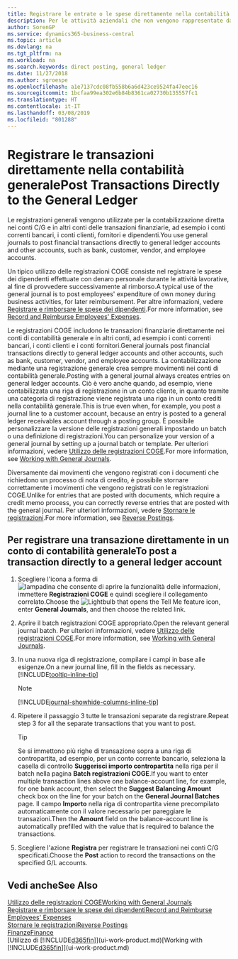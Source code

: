 ```yaml
---
title: Registrare le entrate o le spese direttamente nella contabilità generale| Documenti Microsoft
description: Per le attività aziendali che non vengono rappresentate da un documento, ad esempio le spese più piccole o le ricevute di pagamento, è possibile creare le transazioni correlate registrando le righe nella pagina Registrazioni COGE.
author: SorenGP
ms.service: dynamics365-business-central
ms.topic: article
ms.devlang: na
ms.tgt_pltfrm: na
ms.workload: na
ms.search.keywords: direct posting, general ledger
ms.date: 11/27/2018
ms.author: sgroespe
ms.openlocfilehash: a1e7137cdc08fb558b6a6d423ce9524fa47eec16
ms.sourcegitcommit: 1bcfaa99ea302e6b84b8361ca02730b135557fc1
ms.translationtype: HT
ms.contentlocale: it-IT
ms.lasthandoff: 03/08/2019
ms.locfileid: "801288"
---
```

# <a name="post-transactions-directly-to-the-general-ledger"></a><span data-ttu-id="327ac-103">Registrare le transazioni direttamente nella contabilità generale</span><span class="sxs-lookup"><span data-stu-id="327ac-103">Post Transactions Directly to the General Ledger</span></span>

<span data-ttu-id="327ac-104">Le registrazioni generali vengono utilizzate per la contabilizzazione diretta nei conti C/G e in altri conti delle transazioni finanziarie, ad esempio i conti correnti bancari, i conti clienti, fornitori e dipendenti.</span><span class="sxs-lookup"><span data-stu-id="327ac-104">You use general journals to post financial transactions directly to general ledger accounts and other accounts, such as bank, customer, vendor, and employee accounts.</span></span>  

<span data-ttu-id="327ac-105">Un tipico utilizzo delle registrazioni COGE consiste nel registrare le spese dei dipendenti effettuate con denaro personale durante le attività lavorative, al fine di provvedere successivamente al rimborso.</span><span class="sxs-lookup"><span data-stu-id="327ac-105">A typical use of the general journal is to post employees' expenditure of own money during business activities, for later reimbursement.</span></span> <span data-ttu-id="327ac-106">Per altre informazioni, vedere [Registrare e rimborsare le spese dei dipendenti](finance-how-record-reimburse-employee-expenses.md).</span><span class="sxs-lookup"><span data-stu-id="327ac-106">For more information, see [Record and Reimburse Employees' Expenses](finance-how-record-reimburse-employee-expenses.md).</span></span>

<span data-ttu-id="327ac-107">Le registrazioni COGE includono le transazioni finanziarie direttamente nei conti di contabilità generale e in altri conti, ad esempio i conti correnti bancari, i conti clienti e i conti fornitori.</span><span class="sxs-lookup"><span data-stu-id="327ac-107">General journals post financial transactions directly to general ledger accounts and other accounts, such as bank, customer, vendor, and employee accounts.</span></span> <span data-ttu-id="327ac-108">La contabilizzazione mediante una registrazione generale crea sempre movimenti nei conti di contabilità generale.</span><span class="sxs-lookup"><span data-stu-id="327ac-108">Posting with a general journal always creates entries on general ledger accounts.</span></span> <span data-ttu-id="327ac-109">Ciò è vero anche quando, ad esempio, viene contabilizzata una riga di registrazione in un conto cliente, in quanto tramite una categoria di registrazione viene registrata una riga in un conto crediti nella contabilità generale.</span><span class="sxs-lookup"><span data-stu-id="327ac-109">This is true even when, for example, you post a journal line to a customer account, because an entry is posted to a general ledger receivables account through a posting group.</span></span> <span data-ttu-id="327ac-110">È possibile personalizzare la versione delle registrazioni generali impostando un batch o una definizione di registrazioni.</span><span class="sxs-lookup"><span data-stu-id="327ac-110">You can personalize your version of a general journal by setting up a journal batch or template.</span></span> <span data-ttu-id="327ac-111">Per ulteriori informazioni, vedere [Utilizzo delle registrazioni COGE](ui-work-general-journals.md).</span><span class="sxs-lookup"><span data-stu-id="327ac-111">For more information, see [Working with General Journals](ui-work-general-journals.md).</span></span>

<span data-ttu-id="327ac-112">Diversamente dai movimenti che vengono registrati con i documenti che richiedono un processo di nota di credito, è possibile stornare correttamente i movimenti che vengono registrati con le registrazioni COGE.</span><span class="sxs-lookup"><span data-stu-id="327ac-112">Unlike for entries that are posted with documents, which require a credit memo process, you can correctly reverse entries that are posted with the general journal.</span></span> <span data-ttu-id="327ac-113">Per ulteriori informazioni, vedere [Stornare le registrazioni](finance-how-reverse-journal-posting.md).</span><span class="sxs-lookup"><span data-stu-id="327ac-113">For more information, see [Reverse Postings](finance-how-reverse-journal-posting.md).</span></span>

## <a name="to-post-a-transaction-directly-to-a-general-ledger-account"></a><span data-ttu-id="327ac-114">Per registrare una transazione direttamente in un conto di contabilità generale</span><span class="sxs-lookup"><span data-stu-id="327ac-114">To post a transaction directly to a general ledger account</span></span>

1. <span data-ttu-id="327ac-115">Scegliere l'icona a forma di ![lampadina che consente di aprire la funzionalità delle informazioni](media/ui-search/search_small.png "Informazioni sull'operazione che si desidera eseguire"), immettere **Registrazioni COGE** e quindi scegliere il collegamento correlato.</span><span class="sxs-lookup"><span data-stu-id="327ac-115">Choose the ![Lightbulb that opens the Tell Me feature](media/ui-search/search_small.png "Tell me what you want to do") icon, enter **General Journals**, and then choose the related link.</span></span>
2. <span data-ttu-id="327ac-116">Aprire il batch registrazioni COGE appropriato.</span><span class="sxs-lookup"><span data-stu-id="327ac-116">Open the relevant general journal batch.</span></span> <span data-ttu-id="327ac-117">Per ulteriori informazioni, vedere [Utilizzo delle registrazioni COGE](ui-work-general-journals.md).</span><span class="sxs-lookup"><span data-stu-id="327ac-117">For more information, see [Working with General Journals](ui-work-general-journals.md).</span></span>
3. <span data-ttu-id="327ac-118">In una nuova riga di registrazione, compilare i campi in base alle esigenze.</span><span class="sxs-lookup"><span data-stu-id="327ac-118">On a new journal line, fill in the fields as necessary.</span></span> [!INCLUDE[tooltip-inline-tip](includes/tooltip-inline-tip_md.md)]    

    > [!NOTE]
    > [!INCLUDE[journal-showhide-columns-inline-tip](includes/journal-showhide-columns-inline-tip.md)]
4. <span data-ttu-id="327ac-119">Ripetere il passaggio 3 tutte le transazioni separate da registrare.</span><span class="sxs-lookup"><span data-stu-id="327ac-119">Repeat step 3 for all the separate transactions that you want to post.</span></span>

    > [!TIP]  
    > <span data-ttu-id="327ac-120">Se si immettono più righe di transazione sopra a una riga di contropartita, ad esempio, per un conto corrente bancario, seleziona la casella di controllo **Suggerisci importo contropartita** nella riga per il batch nella pagina **Batch registrazioni COGE**.</span><span class="sxs-lookup"><span data-stu-id="327ac-120">If you want to enter multiple transaction lines above one balance-account line, for example, for one bank account, then select the **Suggest Balancing Amount** check box on the line for your batch on the **General Journal Batches** page.</span></span> <span data-ttu-id="327ac-121">Il campo **Importo** nella riga di contropartita viene precompilato automaticamente con il valore necessario per pareggiare le transazioni.</span><span class="sxs-lookup"><span data-stu-id="327ac-121">Then the **Amount** field on the balance-account line is automatically prefilled with the value that is required to balance the transactions.</span></span>
5. <span data-ttu-id="327ac-122">Scegliere l'azione **Registra** per registrare le transazioni nei conti C/G specificati.</span><span class="sxs-lookup"><span data-stu-id="327ac-122">Choose the **Post** action to record the transactions on the specified G/L accounts.</span></span>

## <a name="see-also"></a><span data-ttu-id="327ac-123">Vedi anche</span><span class="sxs-lookup"><span data-stu-id="327ac-123">See Also</span></span>

[<span data-ttu-id="327ac-124">Utilizzo delle registrazioni COGE</span><span class="sxs-lookup"><span data-stu-id="327ac-124">Working with General Journals</span></span>](ui-work-general-journals.md)  
[<span data-ttu-id="327ac-125">Registrare e rimborsare le spese dei dipendenti</span><span class="sxs-lookup"><span data-stu-id="327ac-125">Record and Reimburse Employees' Expenses</span></span>](finance-how-record-reimburse-employee-expenses.md)  
[<span data-ttu-id="327ac-126">Stornare le registrazioni</span><span class="sxs-lookup"><span data-stu-id="327ac-126">Reverse Postings</span></span>](finance-how-reverse-journal-posting.md)  
[<span data-ttu-id="327ac-127">Finanze</span><span class="sxs-lookup"><span data-stu-id="327ac-127">Finance</span></span>](finance.md)  
<span data-ttu-id="327ac-128">[Utilizzo di [!INCLUDE[d365fin](includes/d365fin_md.md)]](ui-work-product.md)</span><span class="sxs-lookup"><span data-stu-id="327ac-128">[Working with [!INCLUDE[d365fin](includes/d365fin_md.md)]](ui-work-product.md)</span></span>  
